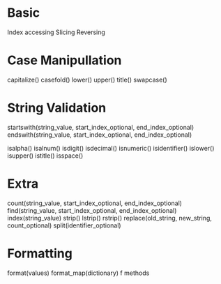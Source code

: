 # Basic

Index accessing
Slicing
Reversing

# Case Manipullation

capitalize()
casefold()
lower()
upper()
title()
swapcase()


# String Validation

startswith(string_value, start_index_optional, end_index_optional)
endswith(string_value, start_index_optional, end_index_optional)

isalpha()
isalnum()
isdigit()
isdecimal()
isnumeric()
isidentifier()
islower()
isupper()
istitle()
isspace()


# Extra

count(string_value, start_index_optional, end_index_optional)
find(string_value, start_index_optional, end_index_optional)
index(string_value)
strip()
lstrip()
rstrip()
replace(old_string, new_string, count_optional)
split(identifier_optional)


# Formatting

format(values)
format_map(dictionary)
f methods

